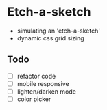 # Etch-a-sketch
- simulating an 'etch-a-sketch'
- dynamic css grid sizing
## Todo 
- [ ] refactor code 
- [ ] mobile responsive
- [ ] lighten/darken mode
- [ ] color picker
